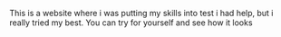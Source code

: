 This is a website where i was putting my skills into test i had help, but i really tried my best.
You can try for yourself and see how it looks
